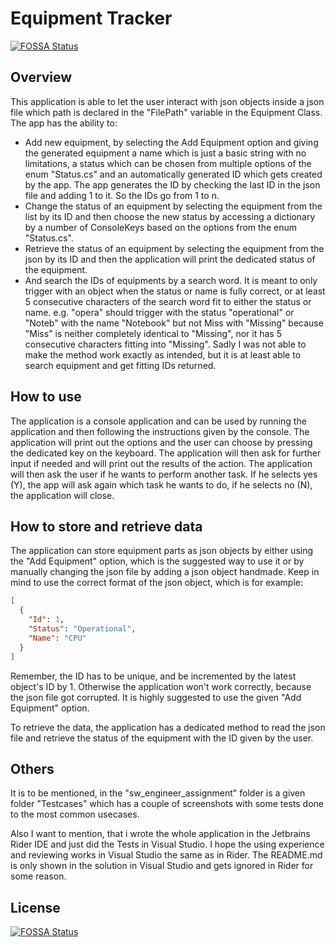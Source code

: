 # Equipment Tracker
[![FOSSA Status](https://app.fossa.com/api/projects/git%2Bgithub.com%2FErikHeinzle00%2Fsw_engineer_assignment_light.svg?type=shield)](https://app.fossa.com/projects/git%2Bgithub.com%2FErikHeinzle00%2Fsw_engineer_assignment_light?ref=badge_shield)

## Overview
This application is able to let the user interact with json objects inside a json file which path is declared in the "FilePath" variable in the Equipment Class.
The app has the ability to: 
* Add new equipment, by selecting the Add Equipment option and giving the generated equipment a name which is just a basic string with no limitations, a status which can be chosen from multiple options of the enum "Status.cs" and an automatically generated ID which gets created by the app. The app generates the ID by checking the last ID in the json file and adding 1 to it. So the IDs go from 1 to n.
* Change the status of an equipment by selecting the equipment from the list by its ID and then choose the new status by accessing a dictionary by a number of ConsoleKeys based on the options from the enum "Status.cs".
* Retrieve the status of an equipment by selecting the equipment from the json by its ID and then the application will print the dedicated status of the equipment.
* And search the IDs of equipments by a search word. It is meant to only trigger with an object when the status or name is fully correct, or at least 5 consecutive characters of the search word fit to either the status or name. e.g. "opera" should trigger with the status "operational" or "Noteb" with the name "Notebook" but not Miss with "Missing" because "Miss" is neither completely identical to "Missing", nor it has 5 consecutive characters fitting into "Missing". Sadly I was not able to make the method work exactly as intended, but it is at least able to search equipment and get fitting IDs returned.

## How to use
The application is a console application and can be used by running the application and then following the instructions given by the console. The application will print out the options and the user can choose by pressing the dedicated key on the keyboard. The application will then ask for further input if needed and will print out the results of the action. The application will then ask the user if he wants to perform another task. If he selects yes (Y), the app will ask again which task he wants to do, if he selects no (N), the application will close.

## How to store and retrieve data
The application can store equipment parts as json objects by either using the "Add Equipment" option, which is the suggested way to use it or by manually changing the json file by adding a json object handmade. Keep in mind to use the correct format of the json object, which is for example:
```json
[
  {
    "Id": 1,
    "Status": "Operational",
    "Name": "CPU"
  }
]
```
Remember, the ID has to be unique, and be incremented by the latest object's ID by 1. Otherwise the application won't work correctly, because the json file got corrupted. It is highly suggested to use the given "Add Equipment" option.

To retrieve the data, the application has a dedicated method to read the json file and retrieve the status of the equipment with the ID given by the user.


## Others
It is to be mentioned, in the "sw_engineer_assignment" folder is a given folder "Testcases" which has a couple of screenshots with some tests done to the most common usecases.

Also I want to mention, that i wrote the whole application in the Jetbrains Rider IDE and just did the Tests in Visual Studio. I hope the using experience and reviewing works in Visual Studio the same as in Rider. The README.md is only shown in the solution in Visual Studio and gets ignored in Rider for some reason. 


## License
[![FOSSA Status](https://app.fossa.com/api/projects/git%2Bgithub.com%2FErikHeinzle00%2Fsw_engineer_assignment_light.svg?type=large)](https://app.fossa.com/projects/git%2Bgithub.com%2FErikHeinzle00%2Fsw_engineer_assignment_light?ref=badge_large)